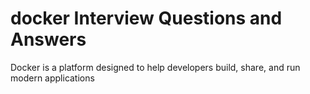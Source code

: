 # docker Interview Questions and Answers
Docker is a platform designed to help developers build, share, and run modern applications
